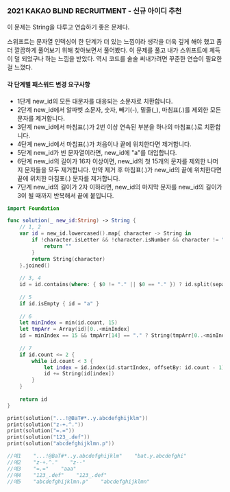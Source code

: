 ### 2021 KAKAO BLIND RECRUITMENT - 신규 아이디 추천

이 문제는 String을 다루고 연습하기 좋은 문제다. 

스위프트는 문자열 인덱싱이 한 단계가 더 있는 느낌이라 생각을 더욱 깊게 해야 했고 좀 더 깔끔하게 풀어보기 위해 찾아보면서 풀어봤다. 이 문제를 풀고 내가 스위프트에 체득이 덜 되었구나 하는 느낌을 받았다. 역시 코드를 술술 써내가려면 꾸준한 연습이 필요한 걸 느꼈다.



#### 각 단계별 패스워드 변경 요구사항

- 1단계 new_id의 모든 대문자를 대응되는 소문자로 치환합니다.
- 2단계 new_id에서 알파벳 소문자, 숫자, 빼기(-), 밑줄(_), 마침표(.)를 제외한 모든 문자를 제거합니다.
- 3단계 new_id에서 마침표(.)가 2번 이상 연속된 부분을 하나의 마침표(.)로 치환합니다.
- 4단계 new_id에서 마침표(.)가 처음이나 끝에 위치한다면 제거합니다.
- 5단계 new_id가 빈 문자열이라면, new_id에 "a"를 대입합니다.
- 6단계 new_id의 길이가 16자 이상이면, new_id의 첫 15개의 문자를 제외한 나머지 문자들을 모두 제거합니다.
  만약 제거 후 마침표(.)가 new_id의 끝에 위치한다면 끝에 위치한 마침표(.) 문자를 제거합니다.
- 7단계 new_id의 길이가 2자 이하라면, new_id의 마지막 문자를 new_id의 길이가 3이 될 때까지 반복해서 끝에 붙입니다.

```swift
import Foundation

func solution(_ new_id:String) -> String {
    // 1, 2
    var id = new_id.lowercased().map{ character -> String in
        if !character.isLetter && !character.isNumber && character != "-" && character != "_" && character != "." {
            return ""
        }
        return String(character)
    }.joined()
    
    // 3, 4
    id = id.contains(where: { $0 != "." || $0 == "." }) ? id.split(separator: ".").joined(separator: ".") : "."
    
    // 5
    if id.isEmpty { id = "a" }
    
    // 6
    let minIndex = min(id.count, 15)
    let tmpArr = Array(id)[0..<minIndex]
    id = minIndex == 15 && tmpArr[14] == "." ? String(tmpArr[0..<minIndex - 1]) : String(tmpArr[0..<minIndex])
    
    // 7
    if id.count <= 2 {
        while id.count < 3 {
            let index = id.index(id.startIndex, offsetBy: id.count - 1)
            id += String(id[index])
        }
    }
    
    return id
}

print(solution("...!@BaT#*..y.abcdefghijklm"))
print(solution("z-+.^."))
print(solution("=.="))
print(solution("123_.def"))
print(solution("abcdefghijklmn.p"))

//예1    "...!@BaT#*..y.abcdefghijklm"    "bat.y.abcdefghi"
//예2    "z-+.^."    "z--"
//예3    "=.="    "aaa"
//예4    "123_.def"    "123_.def"
//예5    "abcdefghijklmn.p"    "abcdefghijklmn"

```

